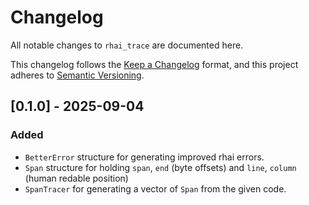 # Changelog

All notable changes to `rhai_trace` are documented here.

This changelog follows the [Keep a Changelog](https://keepachangelog.com/en/1.0.0/) format,
and this project adheres to [Semantic Versioning](https://semver.org/).

## [0.1.0] - 2025-09-04

### Added

- `BetterError` structure for generating improved rhai errors.
- `Span` structure for holding `span`, `end` (byte offsets) and `line`, `column` (human redable position)
- `SpanTracer` for generating a vector of `Span` from the given code.
